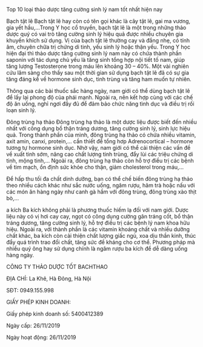 Top 10 loại thảo dược tăng cường sinh lý nam tốt nhất hiện nay

Bạch tật lê Bạch tật lê hay còn có tên gọi khác là cây tật lê, gai ma vương, gia yết hầu,…Trong Y học cổ truyền, bạch tật lê là một trong những thảo dược quý có vai trò tăng cường sinh lý hiệu quả được nhiều chuyên gia khuyến khích sử dụng. Vị của bạch tật lê thường cay và đắng nhẹ, có tính âm, chuyên chữa trị chứng di tinh, yếu sinh lý hoặc thận yếu. Trong Y học hiện đại thì thảo dược tăng cường sinh lý nam này có chứa thành phần saponin với tác dụng chủ yếu là tăng sinh tổng hợp nội tiết tố nam, giúp tăng lượng Testosterone trong máu lên khoảng 30 – 40%. Một vài nghiên cứu lâm sàng cho thấy sau một thời gian sử dụng bạch tật lê đã có sự gia tăng đáng kể về hormone sinh dục, tinh trùng và tăng ham muốn tự nhiên.

Thông qua các bài thuốc sắc hàng ngày, nam giới có thể dùng bạch tật lê để lấy lại phong độ của phái mạnh. Ngoài ra, nên kết hợp cùng với các chế độ ăn uống, nghỉ ngơi đầy đủ để đảm bảo chức năng tình dục và điều trị rối loạn sinh lý.

Đông trùng hạ thảo Đông trùng hạ thảo là một dược liệu được biết đến nhiều nhất với công dụng bổ thận tráng dương, tăng cường sinh lý, sinh lực hiệu quả. Trong thành phần của mình, đông trùng hạ thảo có chứa nhiều vitamin, axit amin, canxi, protein,… cần thiết để tổng hơp Adrenocortical – hormone tương tự hormone sinh dục. Nhờ vậy, nam giới có thể cải thiện các vấn đề về xuất tinh sớm, nâng cao chất lượng tinh trùng, đẩy lùi các triệu chứng di tinh, mộng tinh,… Ngoài ra, đông trùng hạ thảo còn hỗ trợ điều trị các bệnh về tim mạch, ổn định sức khỏe cho thận, giảm cholesterol trong máu,…

Để hấp thu tối đa chất dinh dưỡng, bạn có thể chế biến đông trùng hạ thảo theo nhiều cách khác như sắc nước uống, ngâm rượu, hãm trà hoặc nấu với các món ăn hàng ngày như canh gà hầm với đông trùng, đông trùng xào thịt bò,…

a kích Ba kích không phải là phương thuốc hiếm lạ đối với nam giới. Dược liệu này có vị hơi cay cay, ngọt có công dụng cường gân tráng cốt, bổ thận tráng dương, tăng cường sinh lý, hỗ trợ điều trị các bệnh lý nam khoa hữu hiệu. Ngoài ra, với thành phần là các vitamin khoáng chất và nhiều dưỡng chất khác, ba kích còn cải thiện chất lượng giấc ngủ, xoa dịu thần kinh, thúc đẩy quá trình trao đổi chất, tăng sức đề kháng cho cơ thể. Phương pháp mà nhiều quý ông hay sử dụng chính là ngâm rượu ba kích để dễ dàng uống hàng ngày.

CÔNG TY THẢO DƯỢC TỐT BACHTHAO

ĐỊA CHỈ: La Khê, Hà Đông, Hà Nội

SĐT: 0949.155.998

GIẤY PHÉP KINH DOANH:

Giấy phép kinh doanh số: 5400412389

Ngày cấp: 26/11/2019

Ngày hoạt động: 26/11/2019
